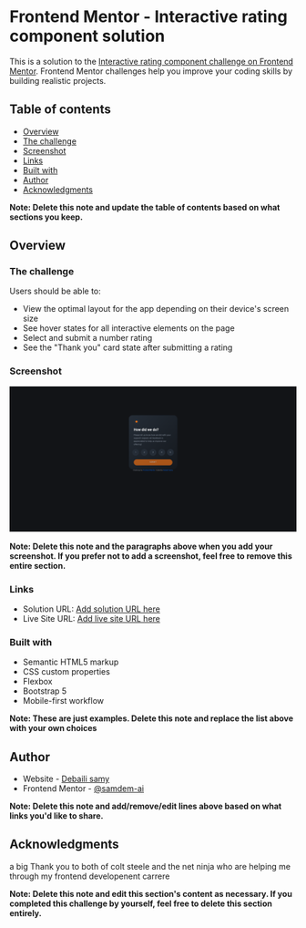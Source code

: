 # Frontend Mentor - Interactive rating component solution

This is a solution to the [Interactive rating component challenge on Frontend Mentor](https://www.frontendmentor.io/challenges/interactive-rating-component-koxpeBUmI). Frontend Mentor challenges help you improve your coding skills by building realistic projects. 

## Table of contents

- [Overview](#overview)
- [The challenge](#the-challenge)
- [Screenshot](#screenshot)
- [Links](#links)
- [Built with](#built-with)
- [Author](#author)
- [Acknowledgments](#acknowledgments)

**Note: Delete this note and update the table of contents based on what sections you keep.**

## Overview

### The challenge

Users should be able to:

- View the optimal layout for the app depending on their device's screen size
- See hover states for all interactive elements on the page
- Select and submit a number rating
- See the "Thank you" card state after submitting a rating

### Screenshot

![](images/screenshot.png)


**Note: Delete this note and the paragraphs above when you add your screenshot. If you prefer not to add a screenshot, feel free to remove this entire section.**

### Links

- Solution URL: [Add solution URL here](https://github.com/samdem-ai/interactive-rating-component)
- Live Site URL: [Add live site URL here](https://samdem-ai.github.io/interactive-rating-component/)


### Built with

- Semantic HTML5 markup
- CSS custom properties
- Flexbox
- Bootstrap 5
- Mobile-first workflow

**Note: These are just examples. Delete this note and replace the list above with your own choices**




## Author

- Website - [Debaili samy](https://github.com/samdem-ai/interactive-rating-component)
- Frontend Mentor - [@samdem-ai](https://www.frontendmentor.io/profile/samdem-ai)

**Note: Delete this note and add/remove/edit lines above based on what links you'd like to share.**

## Acknowledgments

a big Thank you to both of  colt steele and the net ninja who are helping me through my frontend developenent carrere

**Note: Delete this note and edit this section's content as necessary. If you completed this challenge by yourself, feel free to delete this section entirely.**
